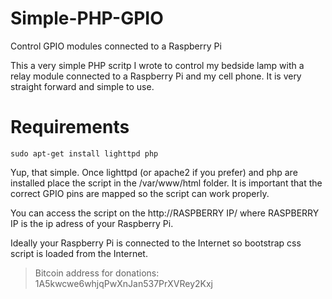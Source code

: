 # Simple-PHP-GPIO
Control GPIO modules connected to a Raspberry Pi

This a very simple PHP scritp I wrote to control my bedside lamp with a relay module connected to a Raspberry Pi and my cell phone. It is very straight forward and simple to use.

# Requirements

```
sudo apt-get install lighttpd php
```

Yup, that simple. Once lighttpd (or apache2 if you prefer) and php are installed place the script in the /var/www/html folder. It is important that the correct GPIO pins are mapped so the script can work properly.

You can access the script on the http://RASPBERRY IP/ where RASPBERRY IP is the ip adress of your Raspberry Pi.

Ideally your Raspberry Pi is connected to the Internet so bootstrap css script is loaded from the Internet.

>Bitcoin address for donations: 1A5kwcwe6whjqPwXnJan537PrXVRey2Kxj

